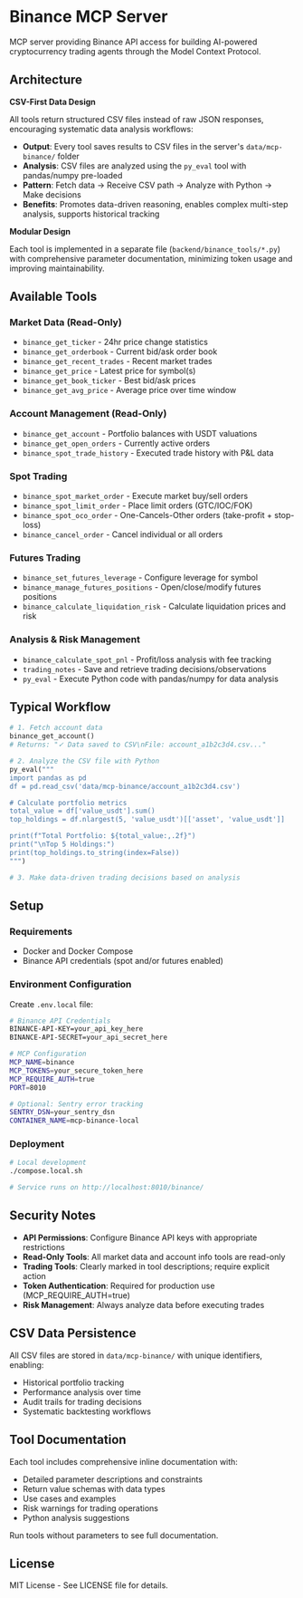 # Binance MCP Server

MCP server providing Binance API access for building AI-powered cryptocurrency trading agents through the Model Context Protocol.

## Architecture

**CSV-First Data Design**

All tools return structured CSV files instead of raw JSON responses, encouraging systematic data analysis workflows:

- **Output**: Every tool saves results to CSV files in the server's `data/mcp-binance/` folder
- **Analysis**: CSV files are analyzed using the `py_eval` tool with pandas/numpy pre-loaded
- **Pattern**: Fetch data → Receive CSV path → Analyze with Python → Make decisions
- **Benefits**: Promotes data-driven reasoning, enables complex multi-step analysis, supports historical tracking

**Modular Design**

Each tool is implemented in a separate file (`backend/binance_tools/*.py`) with comprehensive parameter documentation, minimizing token usage and improving maintainability.

## Available Tools

### Market Data (Read-Only)
- `binance_get_ticker` - 24hr price change statistics
- `binance_get_orderbook` - Current bid/ask order book
- `binance_get_recent_trades` - Recent market trades
- `binance_get_price` - Latest price for symbol(s)
- `binance_get_book_ticker` - Best bid/ask prices
- `binance_get_avg_price` - Average price over time window

### Account Management (Read-Only)
- `binance_get_account` - Portfolio balances with USDT valuations
- `binance_get_open_orders` - Currently active orders
- `binance_spot_trade_history` - Executed trade history with P&L data

### Spot Trading
- `binance_spot_market_order` - Execute market buy/sell orders
- `binance_spot_limit_order` - Place limit orders (GTC/IOC/FOK)
- `binance_spot_oco_order` - One-Cancels-Other orders (take-profit + stop-loss)
- `binance_cancel_order` - Cancel individual or all orders

### Futures Trading
- `binance_set_futures_leverage` - Configure leverage for symbol
- `binance_manage_futures_positions` - Open/close/modify futures positions
- `binance_calculate_liquidation_risk` - Calculate liquidation prices and risk

### Analysis & Risk Management
- `binance_calculate_spot_pnl` - Profit/loss analysis with fee tracking
- `trading_notes` - Save and retrieve trading decisions/observations
- `py_eval` - Execute Python code with pandas/numpy for data analysis

## Typical Workflow

```python
# 1. Fetch account data
binance_get_account()
# Returns: "✓ Data saved to CSV\nFile: account_a1b2c3d4.csv..."

# 2. Analyze the CSV file with Python
py_eval("""
import pandas as pd
df = pd.read_csv('data/mcp-binance/account_a1b2c3d4.csv')

# Calculate portfolio metrics
total_value = df['value_usdt'].sum()
top_holdings = df.nlargest(5, 'value_usdt')[['asset', 'value_usdt']]

print(f"Total Portfolio: ${total_value:,.2f}")
print("\nTop 5 Holdings:")
print(top_holdings.to_string(index=False))
""")

# 3. Make data-driven trading decisions based on analysis
```

## Setup

### Requirements
- Docker and Docker Compose
- Binance API credentials (spot and/or futures enabled)

### Environment Configuration

Create `.env.local` file:

```bash
# Binance API Credentials
BINANCE-API-KEY=your_api_key_here
BINANCE-API-SECRET=your_api_secret_here

# MCP Configuration
MCP_NAME=binance
MCP_TOKENS=your_secure_token_here
MCP_REQUIRE_AUTH=true
PORT=8010

# Optional: Sentry error tracking
SENTRY_DSN=your_sentry_dsn
CONTAINER_NAME=mcp-binance-local
```

### Deployment

```bash
# Local development
./compose.local.sh

# Service runs on http://localhost:8010/binance/
```

## Security Notes

- **API Permissions**: Configure Binance API keys with appropriate restrictions
- **Read-Only Tools**: All market data and account info tools are read-only
- **Trading Tools**: Clearly marked in tool descriptions; require explicit action
- **Token Authentication**: Required for production use (MCP_REQUIRE_AUTH=true)
- **Risk Management**: Always analyze data before executing trades

## CSV Data Persistence

All CSV files are stored in `data/mcp-binance/` with unique identifiers, enabling:
- Historical portfolio tracking
- Performance analysis over time
- Audit trails for trading decisions
- Systematic backtesting workflows

## Tool Documentation

Each tool includes comprehensive inline documentation with:
- Detailed parameter descriptions and constraints
- Return value schemas with data types
- Use cases and examples
- Risk warnings for trading operations
- Python analysis suggestions

Run tools without parameters to see full documentation.

## License

MIT License - See LICENSE file for details.
